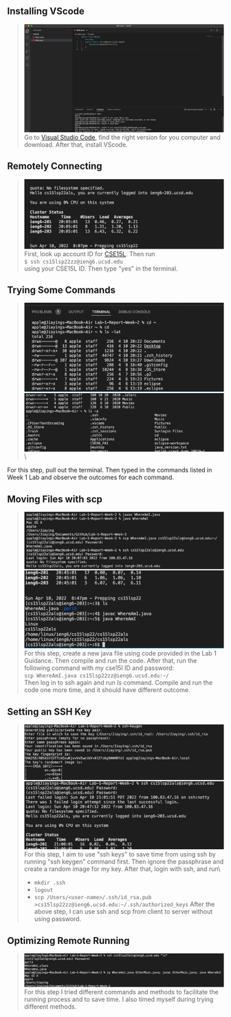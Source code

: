 ## Installing VScode
>![Image](Install_VScode.png)\
Go to [Visual Studio Code](https://code.visualstudio.com/), find the right version for you computer and download. After that, install VScode. 

## Remotely Connecting
> ![Image](Remote.png)\
First, look up account ID for [CSE15L](https://sdacs.ucsd.edu/~icc/index.php). Then run\
`$ ssh cs15lsp22zz@ieng6.ucsd.edu`\
using your CSE15L ID. Then type "yes" in the terminal. 

## Trying Some Commands
>![Image](trying_1.png)\
![Image](trying_2.png)\

For this step, pull out the terminal. Then typed in the commands listed in Week 1 Lab and observe the outcomes for each command. 

## Moving Files with scp
> ![Image](moving_1.png)\
![Image](moving_2.png)\
For this step, create a new java file using code provided in the Lab 1 Guidance. Then compile and run the code. After that, run the following command with my cse15l ID and password:\
`scp WhereAmI.java cs15lsp22zz@ieng6.ucsd.edu:~/`\
Then log in to ssh again and run _ls_ command. Compile and run the code one more time, and it should have different outcome.
## Setting an SSH Key
> ![Image](setting_1.png)\
> ![Image](setting_2.png)\
>For this step, I aim to use "ssh keys" to save time from using ssh by running "ssh keygen" command first. Then ignore the passphrase and create a random image for my key. After that, login with ssh, and run\
> * `mkdir .ssh`
> * `logout`
> * `scp /Users/<user-name>/.ssh/id_rsa.pub >cs15lsp22zz@ieng6.ucsd.edu:~/.ssh/authorized_keys`
After the above step, I can use ssh and scp from client to server without using password.

## Optimizing Remote Running
> ![Image](optimizing.png)\
For this step I tried different commands and methods to facilitate the running process and to save time. I also timed myself during trying different methods.